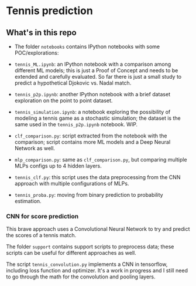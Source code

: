 # Tennis prediction

## What's in this repo

* The folder `notebooks` contains IPython notebooks with some POC/explorations:

- `tennis_ML.ipynb`: an IPython notebook with a comparison among different ML models; this is just a Proof of Concept and needs to be extended and carefully evaluated.
So far there is just a small study to predict a hypothetical Djokovic vs. Nadal match.

- `tennis_p2p.ipynb`: another IPython notebook with a brief dataset exploration on the point to point dataset.

- `tennis_simulation.ipynb`: a notebook exploring the possibility of modeling a tennis game as a stochastic simulation; the dataset is the same used in the `tennis_p2p.ipynb` notebook. WIP.

* `clf_comparison.py`: script extracted from the notebook with the comparison; script contains more ML models and a Deep Neural Network as well.

* `mlp_comparison.py`: same as `clf_comparison.py`, but comparing multiple MLPs configs up to 4 hidden layers.

* `tennis_clf.py`: this script uses the data preprocessing from the CNN approach with multiple configurations of MLPs.

* `tennis_proba.py`: moving from binary prediction to probability estimation.

### CNN for score prediction

This brave approach uses a Convolutional Neural Network to try and predict the scores of a tennis match.

The folder `support` contains support scripts to preprocess data; these scripts can be useful for different approaches as well.

The script `tennis_convolution.py` implements a CNN in tensorflow, including loss function and optimizer.
It's a work in progress and I still need to go through the math for the convolution and pooling layers.
